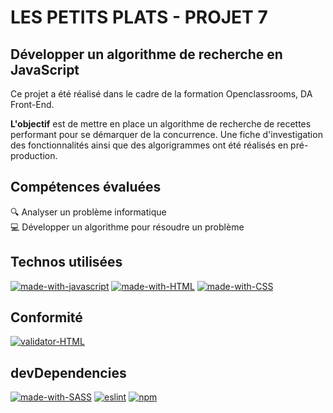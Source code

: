 # LES PETITS PLATS - PROJET 7

## Développer un algorithme de recherche en JavaScript

Ce projet a été réalisé dans le cadre de la formation Openclassrooms, DA Front-End. 

**L'objectif** est de mettre en place un algorithme de recherche de recettes performant pour se démarquer de la concurrence. 
Une fiche d'investigation des fonctionnalités ainsi que des algorigrammes ont été réalisés en pré-production. 

## Compétences évaluées
🔍 Analyser un problème informatique <br/>
💻 Développer un algorithme pour résoudre un problème

## Technos utilisées
[![made-with-javascript](https://img.shields.io/badge/JavaScript-F7DF1E?style=for-the-badge&logo=javascript&logoColor=black)](https://www.javascript.com)
[![made-with-HTML](https://img.shields.io/badge/HTML5-E34F26?style=for-the-badge&logo=html5&logoColor=white)](https://developer.mozilla.org/fr/docs/Web/HTML)
[![made-with-CSS](https://img.shields.io/badge/CSS3-1572B6?style=for-the-badge&logo=css3&logoColor=white)](https://developer.mozilla.org/fr/docs/Web/CSS)

## Conformité
[![validator-HTML](https://camo.githubusercontent.com/64008cb7fb23c516c0e5264a91480eeac218f9fd3e18d2f09f12e3ef464866d1/68747470733a2f2f696d672e736869656c64732e696f2f62616467652f5733432d76616c6964617465642d627269676874677265656e)](https://validator.w3.org/#validate_by_uri+with_options)

## devDependencies
[![made-with-SASS](https://img.shields.io/badge/Sass-CC6699?style=for-the-badge&logo=sass&logoColor=white)](https://sass-lang.com/)
[![eslint](https://img.shields.io/badge/Eslint-custom-brightgreen)](https://eslint.org/)
[![npm](https://img.shields.io/npm/v/npm)](https://www.npmjs.com/)
